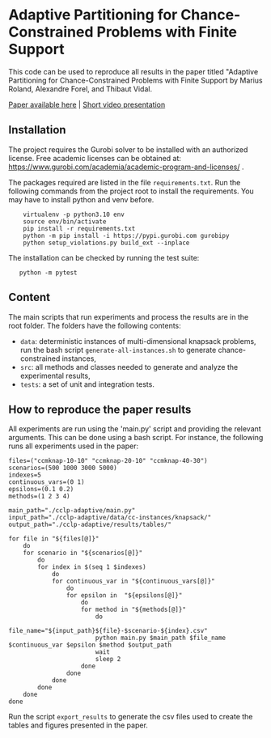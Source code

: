 # Adaptive Partitioning for Chance-Constrained Problems with Finite Support
This code can be used to reproduce all results in the paper titled "Adaptive Partitioning for Chance-Constrained Problems with Finite Support by Marius Roland, Alexandre Forel, and Thibaut Vidal.

[Paper available here](https://optimization-online.org/2023/12/adaptive-partitioning-for-chance-constrained-problems-with-finite-support/)   |   [Short video presentation](https://youtu.be/KMPqVof2k2U?feature=shared)


## Installation
The project requires the Gurobi solver to be installed with an authorized license. Free academic licenses can be obtained at: https://www.gurobi.com/academia/academic-program-and-licenses/ .

The packages required are listed in the file `requirements.txt`. Run the following commands from the project root to install the requirements. You may have to install python and venv before.

```shell
    virtualenv -p python3.10 env
    source env/bin/activate
    pip install -r requirements.txt
    python -m pip install -i https://pypi.gurobi.com gurobipy
    python setup_violations.py build_ext --inplace
```

The installation can be checked by running the test suite:
```shell
   python -m pytest
```

## Content
The main scripts that run experiments and process the results are in the root folder. The folders have the following contents:
* `data`: deterministic instances of multi-dimensional knapsack problems, run the bash script `generate-all-instances.sh` to generate chance-constrained instances,
* `src`: all methods and classes needed to generate and analyze the experimental results,
* `tests`: a set of unit and integration tests.

## How to reproduce the paper results
All experiments are run using the 'main.py' script and providing the relevant arguments. This can be done using a bash script. For instance, the following runs all experiments used in the paper:
```shell
files=("ccmknap-10-10" "ccmknap-20-10" "ccmknap-40-30")
scenarios=(500 1000 3000 5000)
indexes=5
continuous_vars=(0 1)
epsilons=(0.1 0.2)
methods=(1 2 3 4)

main_path="./cclp-adaptive/main.py"
input_path="./cclp-adaptive/data/cc-instances/knapsack/"
output_path="./cclp-adaptive/results/tables/"

for file in "${files[@]}"
	do
	for scenario in "${scenarios[@]}"
		do
		for index in $(seq 1 $indexes)
			do
			for continuous_var in "${continuous_vars[@]}"
				do
				for epsilon in  "${epsilons[@]}"
					do
					for method in "${methods[@]}"
						do
						file_name="${input_path}${file}-$scenario-${index}.csv"
						python main.py $main_path $file_name $continuous_var $epsilon $method $output_path
						wait
						sleep 2
					done
				done
			done
		done
	done
done

```

Run the script `export_results` to generate the csv files used to create the tables and figures presented in the paper.